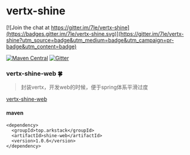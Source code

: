 # vertx-shine

[![Join the chat at https://gitter.im/7le/vertx-shine](https://badges.gitter.im/7le/vertx-shine.svg)](https://gitter.im/7le/vertx-shine?utm_source=badge&utm_medium=badge&utm_campaign=pr-badge&utm_content=badge)

[![Maven Central](https://maven-badges.herokuapp.com/maven-central/top.arkstack/shine-web/badge.svg)](https://maven-badges.herokuapp.com/maven-central/top.arkstack/shine-web)
[![Gitter](https://badges.gitter.im/7le/vertx-shine.svg)](https://gitter.im/7le/vertx-shine)

### vertx-shine-web  🍀

> 封装vertx，开发web的时候，便于spring体系平滑过度

[vertx-shine-web](https://github.com/7le/vertx-shine/tree/master/vertx-shine-web)

#### maven
```
<dependency>
  <groupId>top.arkstack</groupId>
  <artifactId>shine-web</artifactId>
  <version>1.0.6</version>
</dependency>
```
